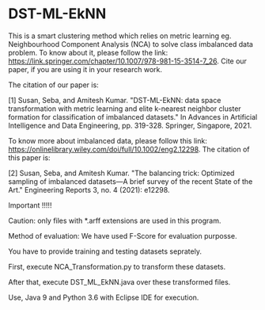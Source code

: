 # DST-ML-EkNN

This is a smart clustering method which relies on metric learning eg. Neighbourhood Component Analysis (NCA) to solve class imbalanced data problem. To know about it, please follow the link: https://link.springer.com/chapter/10.1007/978-981-15-3514-7_26. Cite our paper, if you are using it in your research work.

The citation of our paper is:

[1] Susan, Seba, and Amitesh Kumar. "DST-ML-EkNN: data space transformation with metric learning and elite k-nearest neighbor cluster formation for classification of     imbalanced datasets." In Advances in Artificial Intelligence and Data Engineering, pp. 319-328. Springer, Singapore, 2021.

To know more about imbalanced data, please follow this link: https://onlinelibrary.wiley.com/doi/full/10.1002/eng2.12298. The citation of this paper is:

[2] Susan, Seba, and Amitesh Kumar. "The balancing trick: Optimized sampling of imbalanced datasets—A brief survey of the recent State of the Art." Engineering Reports 3, no. 4 (2021): e12298.

Important !!!!!

Caution: only files with *.arff extensions are used in this program.

Method of evaluation:  We have used F-Score for evaluation purposse.

You have to provide training and testing datasets seprately. 

First, execute NCA_Transformation.py to transform these datasets.

After that, execute DST_ML_EkNN.java over these transformed files.

Use, Java 9 and Python 3.6 with Eclipse IDE for execution.

